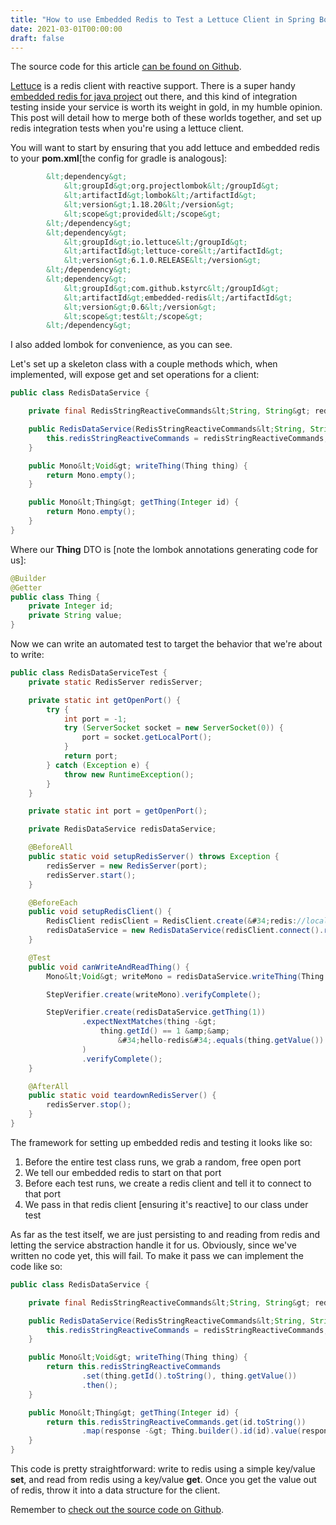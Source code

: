 ```yaml
---
title: "How to use Embedded Redis to Test a Lettuce Client in Spring Boot Webflux"
date: 2021-03-01T00:00:00
draft: false
---
```


The source code for this article [can be found on Github](https://github.com/nfisher23/reactive-programming-webflux/tree/master/reactive-redis).

[Lettuce](https://github.com/lettuce-io/lettuce-core) is a redis client with reactive support. There is a super handy [embedded redis for java project](https://github.com/kstyrc/embedded-redis) out there, and this kind of integration testing inside your service is worth its weight in gold, in my humble opinion. This post will detail how to merge both of these worlds together, and set up redis integration tests when you&#39;re using a lettuce client.

You will want to start by ensuring that you add lettuce and embedded redis to your **pom.xml**\[the config for gradle is analogous\]:

``` xml
        &lt;dependency&gt;
            &lt;groupId&gt;org.projectlombok&lt;/groupId&gt;
            &lt;artifactId&gt;lombok&lt;/artifactId&gt;
            &lt;version&gt;1.18.20&lt;/version&gt;
            &lt;scope&gt;provided&lt;/scope&gt;
        &lt;/dependency&gt;
        &lt;dependency&gt;
            &lt;groupId&gt;io.lettuce&lt;/groupId&gt;
            &lt;artifactId&gt;lettuce-core&lt;/artifactId&gt;
            &lt;version&gt;6.1.0.RELEASE&lt;/version&gt;
        &lt;/dependency&gt;
        &lt;dependency&gt;
            &lt;groupId&gt;com.github.kstyrc&lt;/groupId&gt;
            &lt;artifactId&gt;embedded-redis&lt;/artifactId&gt;
            &lt;version&gt;0.6&lt;/version&gt;
            &lt;scope&gt;test&lt;/scope&gt;
        &lt;/dependency&gt;

```

I also added lombok for convenience, as you can see.

Let&#39;s set up a skeleton class with a couple methods which, when implemented, will expose get and set operations for a client:

``` java
public class RedisDataService {

    private final RedisStringReactiveCommands&lt;String, String&gt; redisStringReactiveCommands;

    public RedisDataService(RedisStringReactiveCommands&lt;String, String&gt; redisStringReactiveCommands) {
        this.redisStringReactiveCommands = redisStringReactiveCommands;
    }

    public Mono&lt;Void&gt; writeThing(Thing thing) {
        return Mono.empty();
    }

    public Mono&lt;Thing&gt; getThing(Integer id) {
        return Mono.empty();
    }
}

```

Where our **Thing** DTO is \[note the lombok annotations generating code for us\]:

``` java
@Builder
@Getter
public class Thing {
    private Integer id;
    private String value;
}

```

Now we can write an automated test to target the behavior that we&#39;re about to write:

``` java
public class RedisDataServiceTest {
    private static RedisServer redisServer;

    private static int getOpenPort() {
        try {
            int port = -1;
            try (ServerSocket socket = new ServerSocket(0)) {
                port = socket.getLocalPort();
            }
            return port;
        } catch (Exception e) {
            throw new RuntimeException();
        }
    }

    private static int port = getOpenPort();

    private RedisDataService redisDataService;

    @BeforeAll
    public static void setupRedisServer() throws Exception {
        redisServer = new RedisServer(port);
        redisServer.start();
    }

    @BeforeEach
    public void setupRedisClient() {
        RedisClient redisClient = RedisClient.create(&#34;redis://localhost:&#34; &#43; port);
        redisDataService = new RedisDataService(redisClient.connect().reactive());
    }

    @Test
    public void canWriteAndReadThing() {
        Mono&lt;Void&gt; writeMono = redisDataService.writeThing(Thing.builder().id(1).value(&#34;hello-redis&#34;).build());

        StepVerifier.create(writeMono).verifyComplete();

        StepVerifier.create(redisDataService.getThing(1))
                .expectNextMatches(thing -&gt;
                    thing.getId() == 1 &amp;&amp;
                        &#34;hello-redis&#34;.equals(thing.getValue())
                )
                .verifyComplete();
    }

    @AfterAll
    public static void teardownRedisServer() {
        redisServer.stop();
    }
}

```

The framework for setting up embedded redis and testing it looks like so:

1. Before the entire test class runs, we grab a random, free open port
2. We tell our embedded redis to start on that port
3. Before each test runs, we create a redis client and tell it to connect to that port
4. We pass in that redis client \[ensuring it&#39;s reactive\] to our class under test

As far as the test itself, we are just persisting to and reading from redis and letting the service abstraction handle it for us. Obviously, since we&#39;ve written no code yet, this will fail. To make it pass we can implement the code like so:

``` java
public class RedisDataService {

    private final RedisStringReactiveCommands&lt;String, String&gt; redisStringReactiveCommands;

    public RedisDataService(RedisStringReactiveCommands&lt;String, String&gt; redisStringReactiveCommands) {
        this.redisStringReactiveCommands = redisStringReactiveCommands;
    }

    public Mono&lt;Void&gt; writeThing(Thing thing) {
        return this.redisStringReactiveCommands
                .set(thing.getId().toString(), thing.getValue())
                .then();
    }

    public Mono&lt;Thing&gt; getThing(Integer id) {
        return this.redisStringReactiveCommands.get(id.toString())
                .map(response -&gt; Thing.builder().id(id).value(response).build());
    }
}

```

This code is pretty straightforward: write to redis using a simple key/value **set**, and read from redis using a key/value **get**. Once you get the value out of redis, throw it into a data structure for the client.

Remember to [check out the source code on Github](https://github.com/nfisher23/reactive-programming-webflux/tree/master/reactive-redis).


